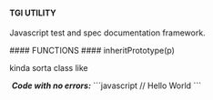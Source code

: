 #### TGI UTILITY
<p>Javascript test and spec documentation framework.</p>
#### FUNCTIONS
#### inheritPrototype(p)
<p>kinda sorta class like</p>
&nbsp;<b><i>Code with no errors:</i></b>
```javascript
// Hello World
```
<blockquote></blockquote>
